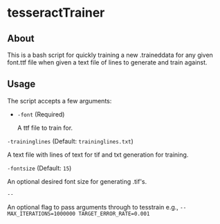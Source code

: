 # tesseractTrainer

## About

This is a bash script for quickly training a new .traineddata for any given font.ttf file when given a text file of lines to generate and train against.

## Usage

The script accepts a few arguments:

* `-font` (Required)

  A ttf file to train for.

`-traininglines` (Default: `traininglines.txt`)

  A text file with lines of text for tif and txt generation for training.

`-fontsize` (Default: `15`)

  An optional desired font size for generating .tif's.

`--`

  An optional flag to pass arguments through to tesstrain
  e.g., `-- MAX_ITERATIONS=1000000 TARGET_ERROR_RATE=0.001`

